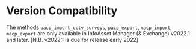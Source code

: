 # Version Compatibility
The methods `pacp_import_cctv_surveys`, `pacp_export`, `macp_import`, `macp_export` are only available in InfoAsset Manager (& Exchange) v2022.1 and later.
[N.B. v2022.1 is due for release early 2022]